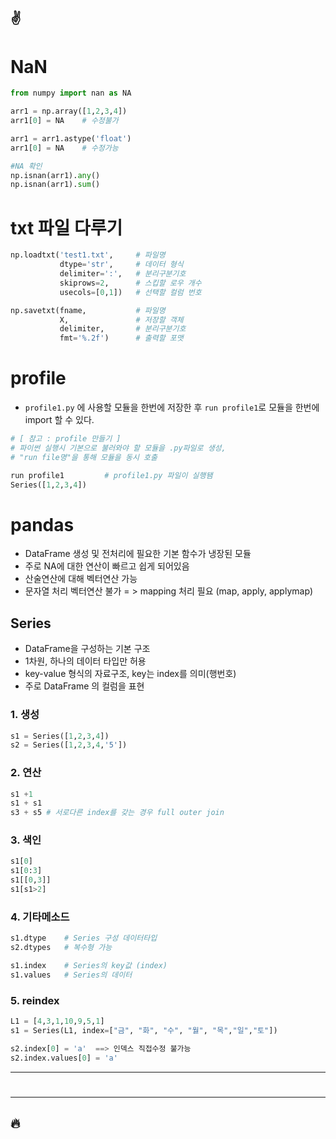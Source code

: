 :v:
---
# NaN
```python
from numpy import nan as NA

arr1 = np.array([1,2,3,4])
arr1[0] = NA    # 수정불가

arr1 = arr1.astype('float')
arr1[0] = NA    # 수정가능

#NA 확인
np.isnan(arr1).any()
np.isnan(arr1).sum()
```

# txt 파일 다루기
```python
np.loadtxt('test1.txt',     # 파일명
           dtype='str',     # 데이터 형식
           delimiter=':',   # 분리구분기호
           skiprows=2,      # 스킵할 로우 개수
           usecols=[0,1])   # 선택할 컬럼 번호

np.savetxt(fname,           # 파일명
           X,               # 저장할 객체
           delimiter,       # 분리구분기호
           fmt='%.2f')      # 출력할 포맷
```

# profile
- `profile1.py` 에 사용할 모듈을 한번에 저장한 후 `run profile1`로 모듈을 한번에 import 할 수 있다.
```python
# [ 참고 : profile 만들기 ]
# 파이썬 실행시 기본으로 불러와야 할 모듈을 .py파일로 생성,
# "run file명"을 통해 모듈을 동시 호출

run profile1         # profile1.py 파일이 실행됌
Series([1,2,3,4])
```

# pandas
- DataFrame 생성 및 전처리에 필요한 기본 함수가 냉장된 모듈
- 주로 NA에 대한 연산이 빠르고 쉽게 되어있음
- 산술연산에 대해 벡터연산 가능
- 문자열 처리 벡터연산 불가 = > mapping 처리 필요  (map, apply, applymap)

## Series
- DataFrame을 구성하는 기본 구조
- 1차원, 하나의 데이터 타입만 허용
- key-value 형식의 자료구조, key는 index를 의미(행번호)
- 주로 DataFrame 의 컬럼을 표현

### 1. 생성
```python
s1 = Series([1,2,3,4])
s2 = Series([1,2,3,4,'5'])
```

### 2. 연산
```python
s1 +1
s1 + s1
s3 + s5 # 서로다른 index를 갖는 경우 full outer join
```

### 3. 색인
```python
s1[0]
s1[0:3]
s1[[0,3]]
s1[s1>2]
```

### 4. 기타메소드
```python
s1.dtype    # Series 구성 데이터타입
s2.dtypes   # 복수형 가능

s1.index    # Series의 key값 (index)
s1.values   # Series의 데이터
```

### 5. reindex
```python
L1 = [4,3,1,10,9,5,1]
s1 = Series(L1, index=["금", "화", "수", "월", "목","일","토"])

s2.index[0] = 'a'  ==> 인덱스 직접수정 불가능
s2.index.values[0] = 'a'
```

---
# 

---
:fire:
---